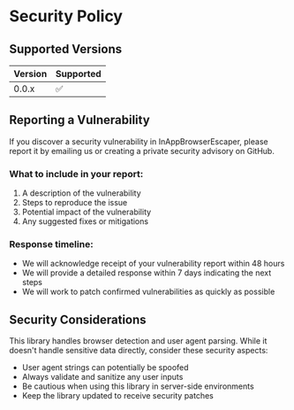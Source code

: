 # Security Policy

## Supported Versions

| Version | Supported          |
| ------- | ------------------ |
| 0.0.x   | :white_check_mark: |

## Reporting a Vulnerability

If you discover a security vulnerability in InAppBrowserEscaper, please report it by emailing us or creating a private security advisory on GitHub.

### What to include in your report:

1. A description of the vulnerability
2. Steps to reproduce the issue
3. Potential impact of the vulnerability
4. Any suggested fixes or mitigations

### Response timeline:

- We will acknowledge receipt of your vulnerability report within 48 hours
- We will provide a detailed response within 7 days indicating the next steps
- We will work to patch confirmed vulnerabilities as quickly as possible

## Security Considerations

This library handles browser detection and user agent parsing. While it doesn't handle sensitive data directly, consider these security aspects:

- User agent strings can potentially be spoofed
- Always validate and sanitize any user inputs
- Be cautious when using this library in server-side environments
- Keep the library updated to receive security patches